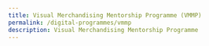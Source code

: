 ```yaml
---
title: Visual Merchandising Mentorship Programme (VMMP)
permalink: /digital-programmes/vmmp
description: Visual Merchandising Mentorship Programme
---
```


